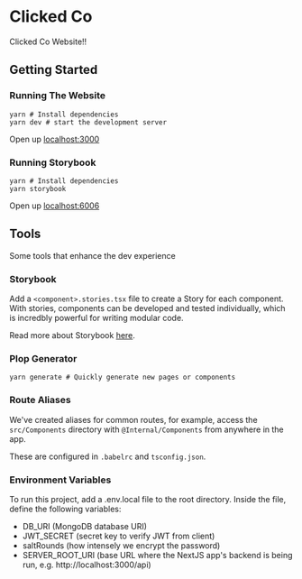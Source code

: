 # Clicked Co

Clicked Co Website!!

## Getting Started

### Running The Website

```shell
yarn # Install dependencies
yarn dev # start the development server
```

Open up [localhost:3000](http://localhost:3000)

### Running Storybook

```shell
yarn # Install dependencies
yarn storybook
```

Open up [localhost:6006](http://localhost:6006)

## Tools

Some tools that enhance the dev experience

### Storybook

Add a `<component>.stories.tsx` file to create a Story for each component. With stories, components can be developed and tested individually, which is incredbly powerful for writing modular code.

Read more about Storybook [here](http://storybook.js.org/).

### Plop Generator

```shell
yarn generate # Quickly generate new pages or components
```

### Route Aliases

We've created aliases for common routes, for example, access the `src/Components` directory with `@Internal/Components` from anywhere in the app.

These are configured in `.babelrc` and `tsconfig.json`.

### Environment Variables

To run this project, add a .env.local file to the root directory. Inside the file, define the following variables:

- DB_URI (MongoDB database URI)
- JWT_SECRET (secret key to verify JWT from client)
- saltRounds (how intensely we encrypt the password)
- SERVER_ROOT_URI (base URL where the NextJS app's backend is being run, e.g. http://localhost:3000/api)
